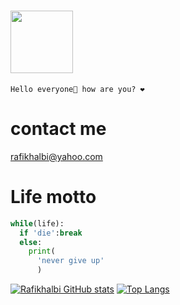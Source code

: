 # <img src="https://kosred.com/a/hiutkn.png" width="100px"></img>
<span>`Hello everyone👋 how are you? ❤️`</span>
# contact me
rafikhalbi@yahoo.com

# Life motto
```PYTHON
while(life):
  if 'die':break
  else:
    print(
      'never give up'
      )
```
[![Rafikhalbi GitHub stats](https://github-readme-stats.vercel.app/api?username=Rafikhalbi)](https://github.com/Rafikhalbi/github-readme-stats)
[![Top Langs](https://github-readme-stats.vercel.app/api/top-langs/?username=Rafikhalbi&layout=compact)](https://github.com/Rafikhalbi/github-readme-stats)
